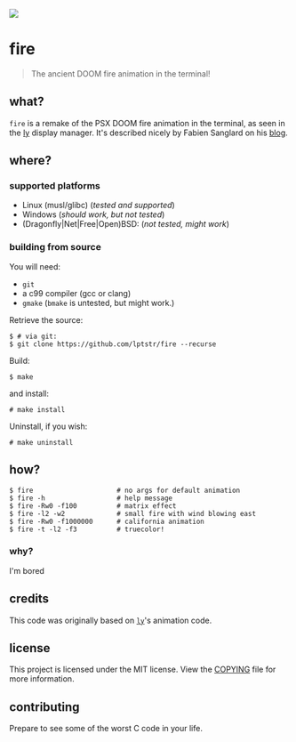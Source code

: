 ![](https://github.com/lptstr/lptstr-images/blob/master/proj/fire/scrot.jpg?raw=true)

# fire

> The ancient DOOM fire animation in the terminal!

## what?
`fire` is a remake of the PSX DOOM fire animation in the terminal,
as seen in the [ly](https://github.com/nullgemm/ly) display manager.
It's described nicely by Fabien Sanglard on his
[blog](https://fabiensanglard.net/doom_fire_psx/index.html).

## where?
### supported platforms
- Linux (musl/glibc) (*tested and supported*)
- Windows (*should work, but not tested*)
- (Dragonfly|Net|Free|Open)BSD: (*not tested, might work*)

### building from source
You will need:
- `git`
- a c99 compiler (gcc or clang)
- `gmake` (`bmake` is untested, but might work.)

Retrieve the source:
```
$ # via git:
$ git clone https://github.com/lptstr/fire --recurse
```

Build:
```
$ make
```

and install:
```
# make install
```

Uninstall, if you wish:
```
# make uninstall
```

## how?
```
$ fire                     # no args for default animation
$ fire -h                  # help message
$ fire -Rw0 -f100          # matrix effect
$ fire -l2 -w2             # small fire with wind blowing east
$ fire -Rw0 -f1000000      # california animation
$ fire -t -l2 -f3          # truecolor!
```

### why?
I'm bored

## credits
This code was originally based on [`ly`](https://github.com/nullgemm/ly)'s
animation code.

## license
This project is licensed under the MIT license. View the [COPYING](COPYING)
file for more information.

## contributing
Prepare to see some of the worst C code in your life.
